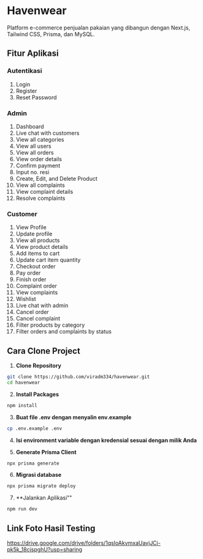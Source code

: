 # Havenwear

Platform e-commerce penjualan pakaian yang dibangun dengan Next.js, Tailwind CSS, Prisma, dan MySQL.

## Fitur Aplikasi

### Autentikasi
1. Login
2. Register
3. Reset Password

### Admin
1. Dashboard
2. Live chat with customers
3. View all categories
4. View all users
5. View all orders
6. View order details
7. Confirm payment
8. Input no. resi
9. Create, Edit, and Delete Product
10. View all complaints
11. View complaint details
12. Resolve complaints

### Customer
1. View Profile
2. Update profile
3. View all products
4. View product details
5. Add items to cart
6. Update cart item quantity
7. Checkout order
8. Pay order
9. Finish order
10. Complaint order
11. View complaints
12. Wishlist
13. Live chat with admin
14. Cancel order
15. Cancel complaint
16. Filter products by category
17. Filter orders and complaints by status

## Cara Clone Project

1. **Clone Repository**
```bash
git clone https://github.com/viradm334/havenwear.git
cd havenwear
```

2. **Install Packages**
```bash
npm install
```

3. **Buat file .env dengan menyalin env.example**
```bash
cp .env.example .env
```

4. **Isi environment variable dengan kredensial sesuai dengan milik Anda**

5. **Generate Prisma Client**
```bash
npx prisma generate
```

6. **Migrasi database**
```bash
npx prisma migrate deploy
```

7. **Jalankan Aplikasi""
```bash
npm run dev
```

## Link Foto Hasil Testing

https://drive.google.com/drive/folders/1qsloAkvmxaUavjJCi-pk5k_18cjspghU?usp=sharing

